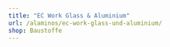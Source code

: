 ```yaml
---
title: "EC Work Glass & Aluminium"
url: /alaminos/ec-work-glass-und-aluminium/
shop: Baustoffe
---
```

